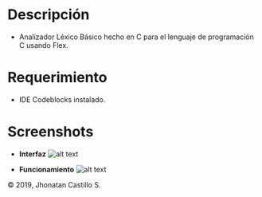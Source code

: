 # Descripción
- Analizador Léxico Básico hecho en C para el lenguaje de programación C usando Flex.

# Requerimiento
* IDE Codeblocks instalado.

# Screenshots
* **Interfaz**
![alt text](https://i.postimg.cc/YCgYsbmk/0103132131.png "Interfaz")

* **Funcionamiento**
![alt text](https://i.postimg.cc/FKpfMqFt/0203132131.png "Funcionamiento")

&copy; 2019, Jhonatan Castillo S.